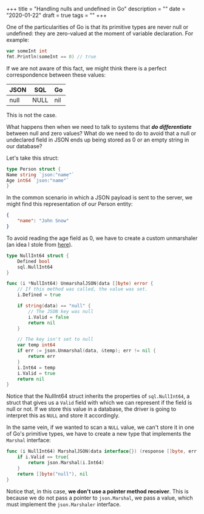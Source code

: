 +++
title = "Handling nulls and undefined in Go"
description = ""
date = "2020-01-22"
draft = true
tags = ""
+++

One of the particularities of Go is that its primitive types
are never null or undefined: they are zero-valued at the moment
of variable declaration. For example:

```go
var someInt int
fmt.Println(someInt == 0) // true
```

If we are not aware of this fact, we might
think there is a perfect correspondence between these values:

JSON | SQL  | Go
---  | ---  | ---
null | NULL | nil

This is not the case.

What happens then when we need to talk to systems that ***do
differentiate*** between null and zero values?  What do we need
to do to avoid that a null or undeclared field in
JSON ends up being stored as 0 or an empty string in our
database?

Let's take this struct:

```go
type Person struct {
Name string `json:"name"`
Age int64 `json:"name"`
}
```

In the common scenario in which a JSON payload is sent to the
server, we might find this representation of our Person entity:

```json
{
	"name": "John Snow"
}
```

To avoid reading the age field as 0, we have to create a custom
unmarshaler (an idea I stole from [here](https://www.calhoun.io/how-to-determine-if-a-json-key-has-been-set-to-null-or-not-provided/)).

```go
type NullInt64 struct {
	Defined bool
	sql.NullInt64
}

func (i *NullInt64) UnmarshalJSON(data []byte) error {
	// If this method was called, the value was set.
	i.Defined = true

	if string(data) == "null" {
		// The JSON key was null
		i.Valid = false
		return nil
	}

	// The key isn't set to null
	var temp int64
	if err := json.Unmarshal(data, &temp); err != nil {
		return err
	}
	i.Int64 = temp
	i.Valid = true
	return nil
}
```

Notice that the NullInt64 struct inherits the properties of
`sql.NullInt64`, a struct that gives us a `Valid` field with
which we can represent if the field is null or not. If we
store this value in a database, the driver is going to interpret
this as `NULL` and store it accordingly.

In the same vein, if we wanted to scan a `NULL` value, we
can't store it in one of Go's primitive types, we have to
create a new type that implements the `Marshal` interface:

```go
func (i NullInt64) MarshalJSON(data interface{}) (response []byte, err error) {
	if i.Valid == true{
		return json.Marshal(i.Int64)
	}
	return []byte("null"), nil
}
```

Notice that, in this case, **we don't use a pointer method
receiver**. This is because we do not pass a pointer to
`json.Marshal`, we pass a value, which must implement the
`json.Marshaler` interface.
